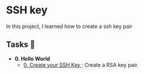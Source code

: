 # SSH key
In this project, I learned  how to create a ssh key pair

## Tasks :page_with_curl:

* **0. Hello World**
  * [0. Create your SSH Key ](./RSA_public_key.pub): Create a RSA key pair.